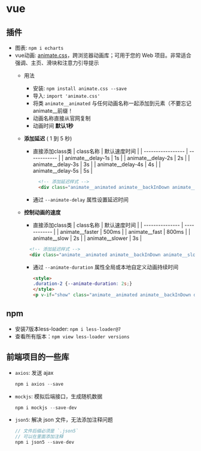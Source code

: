 # vue

## 插件
  - 图表: `npm i echarts`
  - vue动画: [animate.css](https://animate.style/)，跨浏览器动画库；可用于您的 Web 项目。非常适合强调、主页、滑块和注意力引导提示
    - 用法
      - 安装: `npm install animate.css --save`
      - 导入: `import 'animate.css'`
      - 将类 `animate__animated` 与任何动画名称一起添加到元素（不要忘记animate__前缀！
      - 动画名称直接从官网复制
      - 动画时间 **默认1秒**
      
    - **添加延迟** ( 1 到 5 秒)
      - 直接添加class类
        | class名称          | 默认速度时间 |
        | ----------------- | ------------ |
        | animate__delay-1s | 1s           |
        | animate__delay-2s | 2s           |
        | animate__delay-3s | 3s           |
        | animate__delay-4s | 4s           |
        | animate__delay-5s | 5s           |
      
        ```html
          <!-- 添加延迟样式 -->
          <div class="animate__animated animate__backInDown animate__delay-2s">Example</div>
        ```
      - 通过 `--animate-delay` 属性设置延迟时间
      
    - **控制动画的速度**
      - 直接添加class类
        | class名称       | 默认速度时间 |
        | --------------- | ------------ |
        | animate__faster | 500ms        |
        | animate__fast   | 800ms        |
        | animate__slow   | 2s           |
        | animate__slower | 3s           |
      ```html
        <!-- 添加延迟样式 -->
        <div class="animate__animated animate__backInDown animate__slower">Example</div>
      ```
    
      - 通过 `--animate-duration` 属性全局或本地自定义动画持续时间
        ```html
        <style>
        .duration-2 {--animate-duration: 2s;}
        </style>
        <p v-if="show" class="animate__animated animate__backInDown duration-1">11111</p>
        ```

## npm 
  - 安装7版本less-loader: `npm i less-loader@7`
  - 查看所有版本：`npm view less-loader versions`

## 前端项目的一些库
  - `axios`: 发送 ajax
    ```js
    npm i axios --save
    ```
  - `mockjs`: 模拟后端接口，生成随机数据
    ```js
    npm i mockjs --save-dev
    ```
  - `json5`: 解决 json 文件，无法添加注释问题
    ```js
    // 文件后缀必须是 `.json5`
    // 可以在里面添加注释
    npm i json5 --save-dev
    ```
